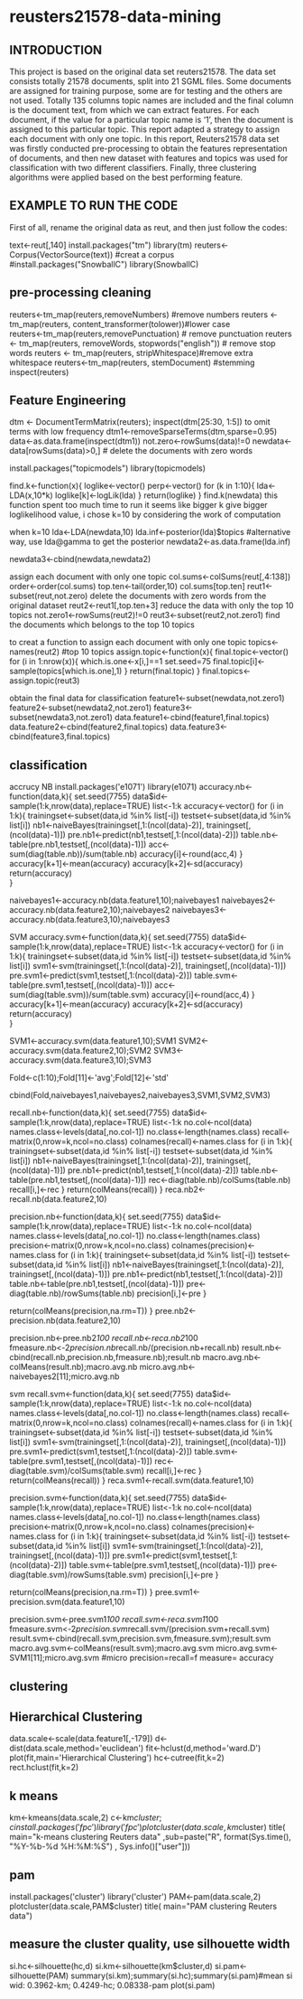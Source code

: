 # reusters21578-data-mining
INTRODUCTION
--------------
This project is based on the original data set reuters21578. The data set consists totally 21578 documents, split into 21 SGML files. Some documents are assigned for training purpose, some are for testing and the others are not used. Totally 135 columns topic names are included and the final column is the document text, from which we can extract features. For each document, if the value for a particular topic name is ‘1’, then the document is assigned to this particular topic. This report adapted a strategy to assign each document with only one topic. In this report, Reuters21578 data set was firstly conducted pre-processing to obtain the features representation of documents, and then new dataset with features and topics was used for classification with two different classifiers. Finally, three clustering algorithms were applied based on the best performing feature.

EXAMPLE TO RUN THE CODE
------------
First of all, rename the original data as reut, and then just follow the codes:

text<-reut[,140]
install.packages("tm")
library(tm)
reuters<- Corpus(VectorSource(text)) #creat a corpus
#install.packages("SnowballC")
library(SnowballC)

pre-processing cleaning
----------
reuters<-tm_map(reuters,removeNumbers) #remove numbers
reuters <- tm_map(reuters, content_transformer(tolower))#lower case  
reuters<-tm_map(reuters,removePunctuation) # remove punctuation
reuters <- tm_map(reuters, removeWords, stopwords("english")) # remove stop words
reuters <- tm_map(reuters, stripWhitespace)#remove extra whitespace
reuters<-tm_map(reuters, stemDocument)  #stemming
inspect(reuters)

Feature Engineering
---------------------
dtm <- DocumentTermMatrix(reuters);
inspect(dtm[25:30, 1:5])
to omit terms with low frequency
dtm1<-removeSparseTerms(dtm,sparse=0.95)
data<-as.data.frame(inspect(dtm1))
not.zero<-rowSums(data)!=0
newdata<-data[rowSums(data)>0,] # delete the documents with zero words

install.packages("topicmodels")
library(topicmodels)

find.k<-function(x){
  loglike<-vector()
  perp<-vector()
  for (k in 1:10){
  lda<-LDA(x,10*k)
  loglike[k]<-logLik(lda)
  }
  return(loglike)
}
find.k(newdata)
this function spent too much time to run
it seems like bigger k give bigger loglikelihood value, 
i chose k=10 by considering the work of computation 

when k=10
lda<-LDA(newdata,10)
lda.inf<-posterior(lda)$topics #alternative way, use lda@gamma to get the posterior
newdata2<-as.data.frame(lda.inf) 

newdata3<-cbind(newdata,newdata2)

assign each document with only one topic
col.sums<-colSums(reut[,4:138])
order<-order(col.sums)
top.ten<-tail(order,10)
col.sums[top.ten]
reut1<-subset(reut,not.zero)   delete the documents with zero words from the original dataset
reut2<-reut1[,top.ten+3] reduce the data with only the top 10 topics
not.zero1<-rowSums(reut2)!=0
reut3<-subset(reut2,not.zero1)  find the documents which belongs to the top 10 topics
    
to creat a function to assign each document with only one topic
topics<-names(reut2) #top 10 topics
assign.topic<-function(x){
  final.topic<-vector()
  for (i in 1:nrow(x)){
    which.is.one<-x[i,]==1
    set.seed=75
    final.topic[i]<-sample(topics[which.is.one],1)
  }
  return(final.topic)
}
final.topics<-assign.topic(reut3)

 obtain the final data for classification
feature1<-subset(newdata,not.zero1)
feature2<-subset(newdata2,not.zero1)
feature3<-subset(newdata3,not.zero1)
data.feature1<-cbind(feature1,final.topics)
data.feature2<-cbind(feature2,final.topics)
data.feature3<-cbind(feature3,final.topics)


classification
----------------
accrucy
NB
install.packages('e1071')
library(e1071)
accuracy.nb<-function(data,k){
  set.seed(7755)
  data$id<-sample(1:k,nrow(data),replace=TRUE)
  list<-1:k
  accuracy<-vector()
  for (i in 1:k){
    trainingset<-subset(data,id %in% list[-i])
    testset<-subset(data,id %in% list[i])
    nb1<-naiveBayes(trainingset[,1:(ncol(data)-2)], trainingset[,(ncol(data)-1)])
    pre.nb1<-predict(nb1,testset[,1:(ncol(data)-2)])
    table.nb<-table(pre.nb1,testset[,(ncol(data)-1)])
    acc<-sum(diag(table.nb))/sum(table.nb)
    accuracy[i]<-round(acc,4)
  }
  accuracy[k+1]<-mean(accuracy)
  accuracy[k+2]<-sd(accuracy)
  return(accuracy)  
}

naivebayes1<-accuracy.nb(data.feature1,10);naivebayes1
naivebayes2<-accuracy.nb(data.feature2,10);naivebayes2
naivebayes3<-accuracy.nb(data.feature3,10);naivebayes3

SVM
accuracy.svm<-function(data,k){
  set.seed(7755)
  data$id<-sample(1:k,nrow(data),replace=TRUE)
  list<-1:k
  accuracy<-vector()
  for (i in 1:k){
    trainingset<-subset(data,id %in% list[-i])
    testset<-subset(data,id %in% list[i])
    svm1<-svm(trainingset[,1:(ncol(data)-2)], trainingset[,(ncol(data)-1)])
    pre.svm1<-predict(svm1,testset[,1:(ncol(data)-2)])
    table.svm<-table(pre.svm1,testset[,(ncol(data)-1)])
    acc<-sum(diag(table.svm))/sum(table.svm)
    accuracy[i]<-round(acc,4)
  }
  accuracy[k+1]<-mean(accuracy)
  accuracy[k+2]<-sd(accuracy)
  return(accuracy)  
}

SVM1<-accuracy.svm(data.feature1,10);SVM1
SVM2<-accuracy.svm(data.feature2,10);SVM2
SVM3<-accuracy.svm(data.feature3,10);SVM3

Fold<-c(1:10);Fold[11]<-'avg';Fold[12]<-'std'


cbind(Fold,naivebayes1,naivebayes2,naivebayes3,SVM1,SVM2,SVM3)

recall.nb<-function(data,k){
  set.seed(7755)
  data$id<-sample(1:k,nrow(data),replace=TRUE)
  list<-1:k
  no.col<-ncol(data)
  names.class<-levels(data[,no.col-1])
  no.class<-length(names.class)
  recall<-matrix(0,nrow=k,ncol=no.class)
  colnames(recall)<-names.class
  for (i in 1:k){
    trainingset<-subset(data,id %in% list[-i])
    testset<-subset(data,id %in% list[i])
    nb1<-naiveBayes(trainingset[,1:(ncol(data)-2)], trainingset[,(ncol(data)-1)])
    pre.nb1<-predict(nb1,testset[,1:(ncol(data)-2)])
    table.nb<-table(pre.nb1,testset[,(ncol(data)-1)])
    rec<-diag(table.nb)/colSums(table.nb)
    recall[i,]<-rec
  }
  return(colMeans(recall))
}
reca.nb2<-recall.nb(data.feature2,10)

precision.nb<-function(data,k){
  set.seed(7755)
  data$id<-sample(1:k,nrow(data),replace=TRUE)
  list<-1:k
  no.col<-ncol(data)
  names.class<-levels(data[,no.col-1])
  no.class<-length(names.class)
  precision<-matrix(0,nrow=k,ncol=no.class)
  colnames(precision)<-names.class
  for (i in 1:k){
    trainingset<-subset(data,id %in% list[-i])
    testset<-subset(data,id %in% list[i])
    nb1<-naiveBayes(trainingset[,1:(ncol(data)-2)], trainingset[,(ncol(data)-1)])
    pre.nb1<-predict(nb1,testset[,1:(ncol(data)-2)])
    table.nb<-table(pre.nb1,testset[,(ncol(data)-1)])
    pre<-diag(table.nb)/rowSums(table.nb)
    precision[i,]<-pre
  }

  return(colMeans(precision,na.rm=T))
}
pree.nb2<-precision.nb(data.feature2,10)

precision.nb<-pree.nb2*100
recall.nb<-reca.nb2*100
fmeasure.nb<-2*precision.nb*recall.nb/(precision.nb+recall.nb)
result.nb<-cbind(recall.nb,precision.nb,fmeasure.nb);result.nb 
macro.avg.nb<-colMeans(result.nb);macro.avg.nb
micro.avg.nb<-naivebayes2[11];micro.avg.nb 


svm
recall.svm<-function(data,k){
  set.seed(7755)
  data$id<-sample(1:k,nrow(data),replace=TRUE)
  list<-1:k
  no.col<-ncol(data)
  names.class<-levels(data[,no.col-1])
  no.class<-length(names.class)
  recall<-matrix(0,nrow=k,ncol=no.class)
  colnames(recall)<-names.class
  for (i in 1:k){
    trainingset<-subset(data,id %in% list[-i])
    testset<-subset(data,id %in% list[i])
    svm1<-svm(trainingset[,1:(ncol(data)-2)], trainingset[,(ncol(data)-1)])
    pre.svm1<-predict(svm1,testset[,1:(ncol(data)-2)])
    table.svm<-table(pre.svm1,testset[,(ncol(data)-1)])
    rec<-diag(table.svm)/colSums(table.svm)
    recall[i,]<-rec
  }
  return(colMeans(recall))
}
reca.svm1<-recall.svm(data.feature1,10)

precision.svm<-function(data,k){
  set.seed(7755)
  data$id<-sample(1:k,nrow(data),replace=TRUE)
  list<-1:k
  no.col<-ncol(data)
  names.class<-levels(data[,no.col-1])
  no.class<-length(names.class)
  precision<-matrix(0,nrow=k,ncol=no.class)
  colnames(precision)<-names.class
  for (i in 1:k){
    trainingset<-subset(data,id %in% list[-i])
    testset<-subset(data,id %in% list[i])
    svm1<-svm(trainingset[,1:(ncol(data)-2)], trainingset[,(ncol(data)-1)])
    pre.svm1<-predict(svm1,testset[,1:(ncol(data)-2)])
    table.svm<-table(pre.svm1,testset[,(ncol(data)-1)])
    pre<-diag(table.svm)/rowSums(table.svm)
    precision[i,]<-pre
  }
 
  return(colMeans(precision,na.rm=T))
}
pree.svm1<-precision.svm(data.feature1,10)

precision.svm<-pree.svm1*100
recall.svm<-reca.svm1*100
fmeasure.svm<-2*precision.svm*recall.svm/(precision.svm+recall.svm)
result.svm<-cbind(recall.svm,precision.svm,fmeasure.svm);result.svm 
macro.avg.svm<-colMeans(result.svm);macro.avg.svm
micro.avg.svm<-SVM1[11];micro.avg.svm #micro precision=recall=f measure= accuracy




clustering
---------------

Hierarchical Clustering 
----
data.scale<-scale(data.feature1[,-179])
d<-dist(data.scale,method='euclidean')
fit<-hclust(d,method='ward.D')
plot(fit,main='Hierarchical Clustering') 
hc<-cutree(fit,k=2) 
rect.hclust(fit,k=2) 

k means
----
km<-kmeans(data.scale,2)
c<-km$cluster;c
install.packages('fpc')
library('fpc')
plotcluster(data.scale,km$cluster)
title( main="k-means clustering Reuters data"
       ,sub=paste("R", format(Sys.time(), "%Y-%b-%d %H:%M:%S")
                  , Sys.info()["user"])) 

pam
-----
install.packages('cluster')
library('cluster')
PAM<-pam(data.scale,2)
plotcluster(data.scale,PAM$cluster)
title( main="PAM clustering Reuters data")

measure the cluster quality, use silhouette width
----
si.hc<-silhouette(hc,d)
si.km<-silhouette(km$cluster,d)
si.pam<-silhouette(PAM)
summary(si.km);summary(si.hc);summary(si.pam)#mean si wid: 0.3962-km; 0.4249-hc;  0.08338-pam
plot(si.pam)
